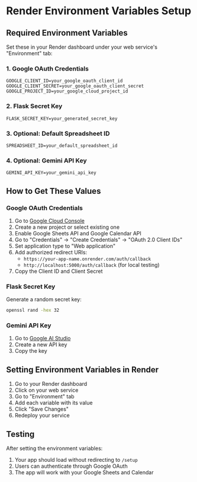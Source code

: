# Render Environment Variables Setup

## Required Environment Variables

Set these in your Render dashboard under your web service's "Environment" tab:

### 1. Google OAuth Credentials
```
GOOGLE_CLIENT_ID=your_google_oauth_client_id
GOOGLE_CLIENT_SECRET=your_google_oauth_client_secret
GOOGLE_PROJECT_ID=your_google_cloud_project_id
```

### 2. Flask Secret Key
```
FLASK_SECRET_KEY=your_generated_secret_key
```

### 3. Optional: Default Spreadsheet ID
```
SPREADSHEET_ID=your_default_spreadsheet_id
```

### 4. Optional: Gemini API Key
```
GEMINI_API_KEY=your_gemini_api_key
```

## How to Get These Values

### Google OAuth Credentials
1. Go to [Google Cloud Console](https://console.cloud.google.com/)
2. Create a new project or select existing one
3. Enable Google Sheets API and Google Calendar API
4. Go to "Credentials" → "Create Credentials" → "OAuth 2.0 Client IDs"
5. Set application type to "Web application"
6. Add authorized redirect URIs:
   - `https://your-app-name.onrender.com/auth/callback`
   - `http://localhost:5000/auth/callback` (for local testing)
7. Copy the Client ID and Client Secret

### Flask Secret Key
Generate a random secret key:
```bash
openssl rand -hex 32
```

### Gemini API Key
1. Go to [Google AI Studio](https://makersuite.google.com/app/apikey)
2. Create a new API key
3. Copy the key

## Setting Environment Variables in Render

1. Go to your Render dashboard
2. Click on your web service
3. Go to "Environment" tab
4. Add each variable with its value
5. Click "Save Changes"
6. Redeploy your service

## Testing

After setting the environment variables:
1. Your app should load without redirecting to `/setup`
2. Users can authenticate through Google OAuth
3. The app will work with your Google Sheets and Calendar 